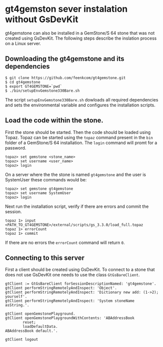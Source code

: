 # gt4gemston sever instalation without GsDevKit

gt4gemstone can also be installed in a GemStone/S 64 stone that was not created using GsDevKit. The following steps describe the inslation process  on a Linux server.

## Downloading the gt4gemstone and its dependencies
```
$ git clone https://github.com/feenkcom/gt4gemstone.git
$ cd gt4gemstone
$ export GT4GEMSTONE=`pwd`
$ ./bin/setupEnvGemstone330Bare.sh
``` 
The script `setupEnvGemstone330Bare.sh` dowloads all required dependencies and sets the environmental variable and configures the installation scripts.

## Load the code within the stone.

First the stone should be started. Then the code should be loaded using Topaz. Topaz can be started using the `topaz` command present in the `bin` folder of a GemStone/S 64 installation. The `login` command will promt for a password.
```
topaz> set gemstone <stone_name>
topaz> set username <user_name>
topaz> login
```

On a server where the the stone is named `gt4gemstone` and the user is SystemUser these commands would be:
```
topaz> set gemstone gt4gemstone
topaz> set username SystemUser
topaz> login
```

Next run the installation script, verify if there are errors and commit the session.
```
topaz 1> input <PATH_TO_GT4GEMSTONE>/external/scripts/gs_3.3.0/load_full.topaz
topaz 1> errorCount
topaz 1> commit
```
If there are no errors the `errorCount` command will return `0`.

## Connecting to this server

First a client should be created using GsDevKit. To connect to a stone that does not use GsDevKit one needs to use the class `GtGsBareClient`.
```
gtClient := GtGsBareClient forSessionDescriptionNamed: 'gt4gemstone'.
gtClient performStringRemotelyAndInspect: 'Object'.
gtClient performStringRemotelyAndInspect: 'Dictionary new add: (1->2); yourself'.
gtClient performStringRemotelyAndInspect: 'System stoneName asString.'.

gtClient openGemstonePlayground. 
gtClient openGemstonePlaygroundWithContents: 'ABAddressBook 
		reset; 
		loadDefaultData.
ABAddressBook default.'.

gtClient logout
```
